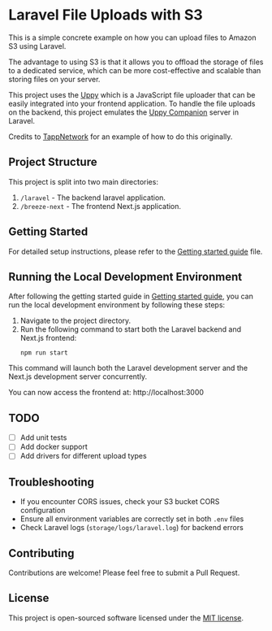 # Laravel File Uploads with S3

This is a simple concrete example on how you can upload files to Amazon S3 using Laravel.

The advantage to using S3 is that it allows you to offload the storage of files to a dedicated service, which can be more cost-effective and scalable than storing files on your server.

This project uses the [Uppy](https://uppy.io/) which is a JavaScript file uploader that can be easily integrated into your frontend application.
To handle the file uploads on the backend, this project emulates the [Uppy Companion](https://uppy.io/docs/companion/) server in Laravel.

Credits to [TappNetwork](https://github.com/TappNetwork/laravel-uppy-s3-multipart-upload) for an example of how to do this originally.

## Project Structure

This project is split into two main directories:

1. `/laravel` - The backend laravel application.
2. `/breeze-next` - The frontend Next.js application.

## Getting Started

For detailed setup instructions, please refer to the [Getting started guide](.docs/getting-started.md) file.

## Running the Local Development Environment

After following the getting started guide in [Getting started guide](.docs/getting-started.md), you can run the local development environment by following these steps:

1. Navigate to the project directory.
2. Run the following command to start both the Laravel backend and Next.js frontend:
   ```
   npm run start
   ```

This command will launch both the Laravel development server and the Next.js development server concurrently.

You can now access the frontend at: http://localhost:3000

## TODO

- [ ] Add unit tests
- [ ] Add docker support
- [ ] Add drivers for different upload types

## Troubleshooting

- If you encounter CORS issues, check your S3 bucket CORS configuration
- Ensure all environment variables are correctly set in both `.env` files
- Check Laravel logs (`storage/logs/laravel.log`) for backend errors

## Contributing

Contributions are welcome! Please feel free to submit a Pull Request.

## License

This project is open-sourced software licensed under the [MIT license](https://opensource.org/licenses/MIT).
